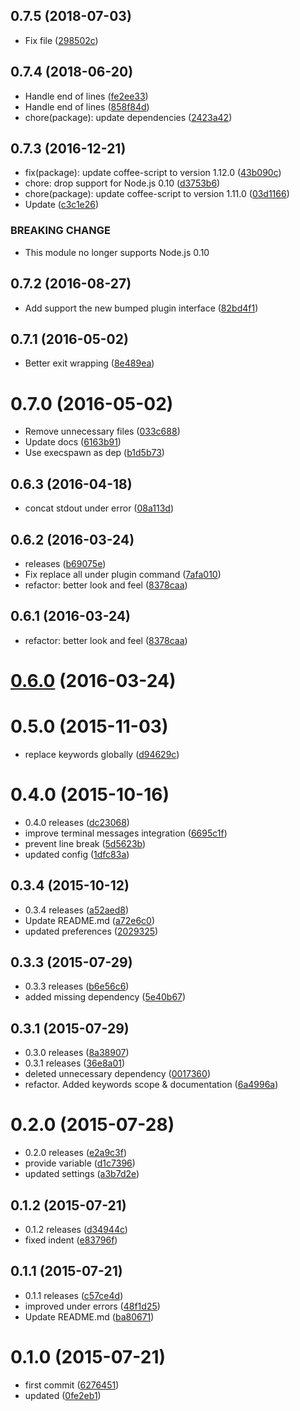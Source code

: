 <a name="0.7.5"></a>
## 0.7.5 (2018-07-03)

* Fix file ([298502c](https://github.com/bumped/bumped-terminal/commit/298502c))



<a name="0.7.4"></a>
## 0.7.4 (2018-06-20)

* Handle end of lines ([fe2ee33](https://github.com/bumped/bumped-terminal/commit/fe2ee33))
* Handle end of lines ([858f84d](https://github.com/bumped/bumped-terminal/commit/858f84d))
* chore(package): update dependencies ([2423a42](https://github.com/bumped/bumped-terminal/commit/2423a42))



<a name="0.7.3"></a>
## 0.7.3 (2016-12-21)

* fix(package): update coffee-script to version 1.12.0 ([43b090c](https://github.com/bumped/bumped-terminal/commit/43b090c))
* chore: drop support for Node.js 0.10 ([d3753b6](https://github.com/bumped/bumped-terminal/commit/d3753b6))
* chore(package): update coffee-script to version 1.11.0 ([03d1166](https://github.com/bumped/bumped-terminal/commit/03d1166))
* Update ([c3c1e26](https://github.com/bumped/bumped-terminal/commit/c3c1e26))


### BREAKING CHANGE

* This module no longer supports Node.js 0.10


<a name="0.7.2"></a>
## 0.7.2 (2016-08-27)

* Add support the new bumped plugin interface ([82bd4f1](https://github.com/bumped/bumped-terminal/commit/82bd4f1))



<a name="0.7.1"></a>
## 0.7.1 (2016-05-02)

* Better exit wrapping ([8e489ea](https://github.com/bumped/bumped-terminal/commit/8e489ea))



<a name="0.7.0"></a>
# 0.7.0 (2016-05-02)

* Remove unnecessary files ([033c688](https://github.com/bumped/bumped-terminal/commit/033c688))
* Update docs ([6163b91](https://github.com/bumped/bumped-terminal/commit/6163b91))
* Use execspawn as dep ([b1d5b73](https://github.com/bumped/bumped-terminal/commit/b1d5b73))



<a name="0.6.3"></a>
## 0.6.3 (2016-04-18)

* concat stdout under error ([08a113d](https://github.com/bumped/bumped-terminal/commit/08a113d))



<a name="0.6.2"></a>
## 0.6.2 (2016-03-24)

*  releases ([b69075e](https://github.com/bumped/bumped-terminal/commit/b69075e))
* Fix replace all under plugin command ([7afa010](https://github.com/bumped/bumped-terminal/commit/7afa010))
* refactor: better look and feel ([8378caa](https://github.com/bumped/bumped-terminal/commit/8378caa))



<a name="0.6.1"></a>
## 0.6.1 (2016-03-24)

* refactor: better look and feel ([8378caa](https://github.com/bumped/bumped-terminal/commit/8378caa))



<a name="0.6.0"></a>
# [0.6.0](https://github.com/bumped/bumped-terminal/compare/0.5.0...v0.6.0) (2016-03-24)




<a name="0.5.0"></a>
# 0.5.0 (2015-11-03)


* replace keywords globally ([d94629c](https://github.com/bumped/bumped-terminal/commit/d94629c))



<a name="0.4.0"></a>
# 0.4.0 (2015-10-16)


* 0.4.0 releases ([dc23068](https://github.com/bumped/bumped-terminal/commit/dc23068))
* improve terminal messages integration ([6695c1f](https://github.com/bumped/bumped-terminal/commit/6695c1f))
* prevent line break ([5d5623b](https://github.com/bumped/bumped-terminal/commit/5d5623b))
* updated config ([1dfc83a](https://github.com/bumped/bumped-terminal/commit/1dfc83a))



<a name="0.3.4"></a>
## 0.3.4 (2015-10-12)


* 0.3.4 releases ([a52aed8](https://github.com/bumped/bumped-terminal/commit/a52aed8))
* Update README.md ([a72e6c0](https://github.com/bumped/bumped-terminal/commit/a72e6c0))
* updated preferences ([2029325](https://github.com/bumped/bumped-terminal/commit/2029325))



<a name="0.3.3"></a>
## 0.3.3 (2015-07-29)


* 0.3.3 releases ([b6e56c6](https://github.com/bumped/bumped-terminal/commit/b6e56c6))
* added missing dependency ([5e40b67](https://github.com/bumped/bumped-terminal/commit/5e40b67))



<a name="0.3.1"></a>
## 0.3.1 (2015-07-29)


* 0.3.0 releases ([8a38907](https://github.com/bumped/bumped-terminal/commit/8a38907))
* 0.3.1 releases ([36e8a01](https://github.com/bumped/bumped-terminal/commit/36e8a01))
* deleted unnecessary dependency ([0017360](https://github.com/bumped/bumped-terminal/commit/0017360))
* refactor. Added keywords scope & documentation ([6a4996a](https://github.com/bumped/bumped-terminal/commit/6a4996a))



<a name="0.2.0"></a>
# 0.2.0 (2015-07-28)


* 0.2.0 releases ([e2a9c3f](https://github.com/bumped/bumped-terminal/commit/e2a9c3f))
* provide  variable ([d1c7396](https://github.com/bumped/bumped-terminal/commit/d1c7396))
* updated settings ([a3b7d2e](https://github.com/bumped/bumped-terminal/commit/a3b7d2e))



<a name="0.1.2"></a>
## 0.1.2 (2015-07-21)


* 0.1.2 releases ([d34944c](https://github.com/bumped/bumped-terminal/commit/d34944c))
* fixed indent ([e83796f](https://github.com/bumped/bumped-terminal/commit/e83796f))



<a name="0.1.1"></a>
## 0.1.1 (2015-07-21)


* 0.1.1 releases ([c57ce4d](https://github.com/bumped/bumped-terminal/commit/c57ce4d))
* improved under errors ([48f1d25](https://github.com/bumped/bumped-terminal/commit/48f1d25))
* Update README.md ([ba80671](https://github.com/bumped/bumped-terminal/commit/ba80671))



<a name="0.1.0"></a>
# 0.1.0 (2015-07-21)


* first commit ([6276451](https://github.com/bumped/bumped-terminal/commit/6276451))
* updated ([0fe2eb1](https://github.com/bumped/bumped-terminal/commit/0fe2eb1))



